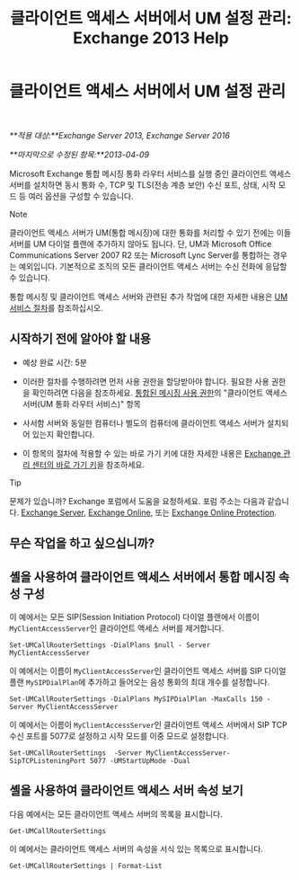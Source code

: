 ﻿---
title: '클라이언트 액세스 서버에서 UM 설정 관리: Exchange 2013 Help'
TOCTitle: 클라이언트 액세스 서버에서 UM 설정 관리
ms:assetid: 08667911-fa86-404e-84b1-65cedd94d579
ms:mtpsurl: https://technet.microsoft.com/ko-kr/library/JJ673507(v=EXCHG.150)
ms:contentKeyID: 50555935
ms.date: 05/22/2018
mtps_version: v=EXCHG.150
ms.translationtype: MT
---

# 클라이언트 액세스 서버에서 UM 설정 관리

 

_**적용 대상:**Exchange Server 2013, Exchange Server 2016_

_**마지막으로 수정된 항목:**2013-04-09_

Microsoft Exchange 통합 메시징 통화 라우터 서비스를 실행 중인 클라이언트 액세스 서버를 설치하면 동시 통화 수, TCP 및 TLS(전송 계층 보안) 수신 포트, 상태, 시작 모드 등 여러 옵션을 구성할 수 있습니다.


> [!NOTE]
> 클라이언트 액세스 서버가 UM(통합 메시징)에 대한 통화를 처리할 수 있기 전에는 이들 서버를 UM 다이얼 플랜에 추가하지 않아도 됩니다. 단, UM과 Microsoft Office Communications Server 2007 R2 또는 Microsoft Lync Server를 통합하는 경우는 예외입니다. 기본적으로 조직의 모든 클라이언트 액세스 서버는 수신 전화에 응답할 수 있습니다.



통합 메시징 및 클라이언트 액세스 서버와 관련된 추가 작업에 대한 자세한 내용은 [UM 서비스 절차](um-services-procedures-exchange-2013-help.md)를 참조하십시오.

## 시작하기 전에 알아야 할 내용

  - 예상 완료 시간: 5분

  - 이러한 절차를 수행하려면 먼저 사용 권한을 할당받아야 합니다. 필요한 사용 권한을 확인하려면 다음을 참조하세요. [통합된 메시징 사용 권한](unified-messaging-permissions-exchange-2013-help.md)의 "클라이언트 액세스 서버(UM 통화 라우터 서비스)" 항목

  - 사서함 서버와 동일한 컴퓨터나 별도의 컴퓨터에 클라이언트 액세스 서버가 설치되어 있는지 확인합니다.

  - 이 항목의 절차에 적용할 수 있는 바로 가기 키에 대한 자세한 내용은 [Exchange 관리 센터의 바로 가기 키](keyboard-shortcuts-in-the-exchange-admin-center-exchange-online-protection-help.md)을 참조하세요.


> [!TIP]
> 문제가 있습니까? Exchange 포럼에서 도움을 요청하세요. 포럼 주소는 다음과 같습니다. <A href="https://go.microsoft.com/fwlink/p/?linkid=60612">Exchange Server</A>, <A href="https://go.microsoft.com/fwlink/p/?linkid=267542">Exchange Online</A>, 또는 <A href="https://go.microsoft.com/fwlink/p/?linkid=285351">Exchange Online Protection</A>.



## 무슨 작업을 하고 싶으십니까?

## 셸을 사용하여 클라이언트 액세스 서버에서 통합 메시징 속성 구성

이 예에서는 모든 SIP(Session Initiation Protocol) 다이얼 플랜에서 이름이 `MyClientAccessServer`인 클라이언트 액세스 서버를 제거합니다.

    Set-UMCallRouterSettings -DialPlans $null - Server MyClientAccessServer

이 예에서는 이름이 `MyClientAccessServer`인 클라이언트 액세스 서버를 SIP 다이얼 플랜 `MySIPDialPlan`에 추가하고 들어오는 음성 통화의 최대 개수를 설정합니다.

    Set-UMCallRouterSettings -DialPlans MySIPDialPlan -MaxCalls 150 -Server MyClientAccessServer

이 예에서는 이름이 `MyClientAccessServer`인 클라이언트 액세스 서버에서 SIP TCP 수신 포트를 5077로 설정하고 시작 모드를 이중 모드로 설정합니다.

    Set-UMCallRouterSettings  -Server MyClientAccessServer-SipTCPListeningPort 5077 -UMStartUpMode -Dual 

## 셸을 사용하여 클라이언트 액세스 서버 속성 보기

다음 예에서는 모든 클라이언트 액세스 서버의 목록을 표시합니다.

    Get-UMCallRouterSettings

이 예에서는 클라이언트 액세스 서버의 속성을 서식 있는 목록으로 표시합니다.

    Get-UMCallRouterSettings | Format-List

